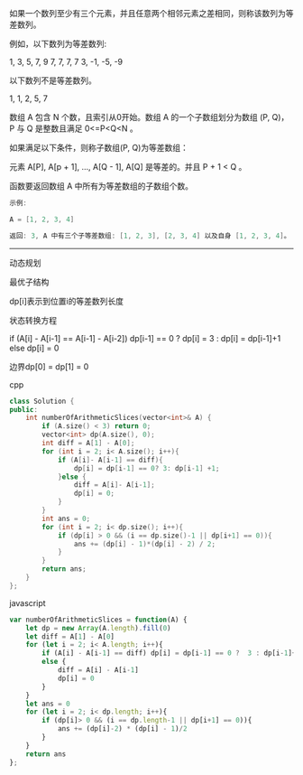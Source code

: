 如果一个数列至少有三个元素，并且任意两个相邻元素之差相同，则称该数列为等差数列。

例如，以下数列为等差数列:

1, 3, 5, 7, 9
7, 7, 7, 7
3, -1, -5, -9

以下数列不是等差数列。

1, 1, 2, 5, 7

数组 A 包含 N 个数，且索引从0开始。数组 A 的一个子数组划分为数组 (P, Q)，P 与 Q 是整数且满足 0<=P<Q<N 。

如果满足以下条件，则称子数组(P, Q)为等差数组：

元素 A[P], A[p + 1], ..., A[Q - 1], A[Q] 是等差的。并且 P + 1 < Q 。

函数要返回数组 A 中所有为等差数组的子数组个数。

```cpp
示例:

A = [1, 2, 3, 4]

返回: 3, A 中有三个子等差数组: [1, 2, 3], [2, 3, 4] 以及自身 [1, 2, 3, 4]。
```

---

动态规划

最优子结构

dp[i]表示到位置i的等差数列长度

状态转换方程

if (A[i] - A[i-1] == A[i-1] - A[i-2]) dp[i-1] == 0 ? dp[i] = 3 : dp[i] = dp[i-1]+1
else dp[i] = 0

边界dp[0] = dp[1] = 0

cpp

```cpp
class Solution {
public:
    int numberOfArithmeticSlices(vector<int>& A) {
        if (A.size() < 3) return 0;
        vector<int> dp(A.size(), 0);
        int diff = A[1] - A[0];
        for (int i = 2; i< A.size(); i++){
            if (A[i]- A[i-1] == diff){
                dp[i] = dp[i-1] == 0? 3: dp[i-1] +1;
            }else {
                diff = A[i]- A[i-1];
                dp[i] = 0;
            }
        }
        int ans = 0;
        for (int i = 2; i< dp.size(); i++){
            if (dp[i] > 0 && (i == dp.size()-1 || dp[i+1] == 0)){
                ans += (dp[i] - 1)*(dp[i] - 2) / 2;
            }
        }
        return ans;
    }
};
```

javascript

```javascript
var numberOfArithmeticSlices = function(A) {
    let dp = new Array(A.length).fill(0)
    let diff = A[1] - A[0]
    for (let i = 2; i< A.length; i++){
        if (A[i] - A[i-1] == diff) dp[i] = dp[i-1] == 0 ?  3 : dp[i-1]+1
        else {
            diff = A[i] - A[i-1]
            dp[i] = 0
        }
    }
    let ans = 0
    for (let i = 2; i< dp.length; i++){
        if (dp[i]> 0 && (i == dp.length-1 || dp[i+1] == 0)){
            ans += (dp[i]-2) * (dp[i] - 1)/2
        }
    }
    return ans
};
```
